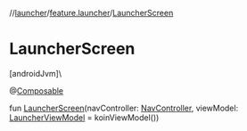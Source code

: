 //[launcher](../../index.md)/[feature.launcher](index.md)/[LauncherScreen](-launcher-screen.md)

# LauncherScreen

[androidJvm]\

@[Composable](https://developer.android.com/reference/kotlin/androidx/compose/runtime/Composable.html)

fun [LauncherScreen](-launcher-screen.md)(navController: [NavController](https://developer.android.com/reference/kotlin/androidx/navigation/NavController.html), viewModel: [LauncherViewModel](-launcher-view-model/index.md) = koinViewModel())
